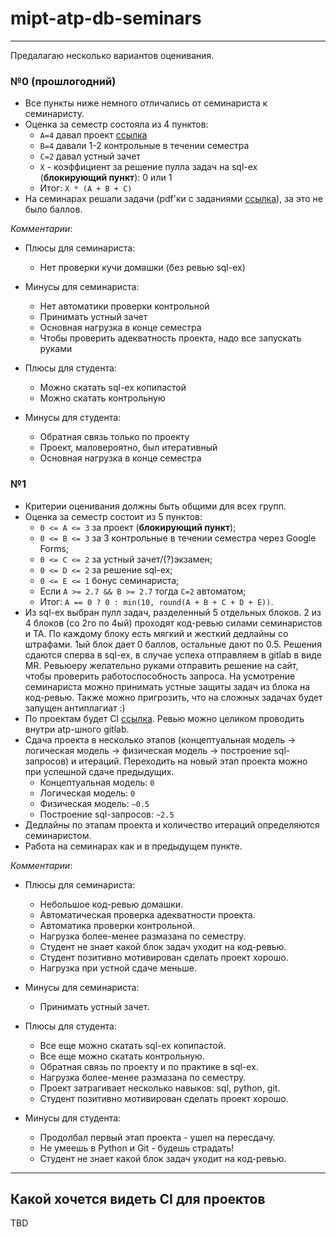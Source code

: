 # mipt-atp-db-seminars
---

Предалагаю несколько вариантов оценивания.

### №0 (прошлогодний)

  * Все пункты ниже немного отличались от семинариста к семинаристу.
  * Оценка за семестр состояла из 4 пунктов:
    * `A=4` давал проект [ссылка](https://drive.google.com/drive/folders/1lK1GvlgnwwPTdAGsrv_ywhzs1iHQvbC8)
    * `B=4` давали 1-2 контрольные в течении семестра
    * `C=2` давал устный зачет
    * `X` - коэффициент за решение пулла задач на sql-ex (**блокирующий пункт**): 0 или 1
    * Итог: `X * (A + B + C)`
  * На семинарах решали задачи (pdf'ки с заданиями [ссылка](https://drive.google.com/drive/folders/1lK1GvlgnwwPTdAGsrv_ywhzs1iHQvbC8)), за это не было баллов.

_Комментарии_:
  * Плюсы для семинариста:
    * Нет проверки кучи домашки (без ревью sql-ex)
  * Минусы для семинариста:
    * Нет автоматики проверки контрольной
    * Принимать устный зачет
    * Основная нагрузка в конце семестра
    * Чтобы проверить адекватность проекта, надо все запускать руками
  
  * Плюсы для студента:
    * Можно скатать sql-ex копипастой
    * Можно скатать контрольную
  * Минусы для студента:
    * Обратная связь только по проекту
    * Проект, маловероятно, был итеративный
    * Основная нагрузка в конце семестра


### №1

  * Критерии оценивания должны быть общими для всех групп.
  * Оценка за семестр состоит из 5 пунктов:
    * `0 <= A <= 3` за проект (**блокирующий пункт**);
    * `0 <= B <= 3` за 3 контрольные в течении семестра через Google Forms;
    * `0 <= C <= 2` за устный зачет/(?)экзамен;
    * `0 <= D <= 2` за решение sql-ex;
    * `0 <= E <= 1` бонус семинариста;
    * Если `A >= 2.7 && B >= 2.7` тогда `C=2` автоматом;
    * Итог: `A == 0 ? 0 : min(10, round(A + B + C + D + E))`.
  * Из sql-ex выбран пулл задач, разделенный 5 отдельных блоков. 2 из 4 блоков (cо 2го по 4ый) проходят код-ревью силами семинаристов и ТА. По каждому блоку есть мягкий и жесткий дедлайны со штрафами. 1ый блок дает 0 баллов, остальные дают по 0.5. Решения сдаются сперва в sql-ex, в случае успеха отправляем в gitlab в виде MR. Ревьюеру желательно руками отправить решение на сайт, чтобы проверить работоспособность запроса. На усмотрение семинариста можно принимать устные защиты задач из блока на код-ревью. Также можно пригрозить, что на сложных задачах будет запущен антиплагиат :)
  * По проектам будет СI [ссылка](https://github.com/MVCionOld/mipt-atp-db-seminars/blob/draft/README.md#%D0%BA%D0%B0%D0%BA%D0%BE%D0%B9-%D1%85%D0%BE%D1%87%D0%B5%D1%82%D1%81%D1%8F-%D0%B2%D0%B8%D0%B4%D0%B5%D1%82%D1%8C-ci-%D0%B4%D0%BB%D1%8F-%D0%BF%D1%80%D0%BE%D0%B5%D0%BA%D1%82%D0%BE%D0%B2). Ревью можно целиком проводить внутри atp-шного gitlab.
  * Сдача проекта в несколько этапов (концептуальная модель -> логическая модель -> физическая модель -> построение sql-запросов) и итераций. Переходить на новый этап проекта можно при успешной сдаче предыдущих.
    * Концептуальная модель: `0`
    * Логическая модель: `0`
    * Физическая модель: `~0.5`
    * Построение sql-запросов: `~2.5`
  * Дедлайны по этапам проекта и количество итераций определяются семинаристом.
  * Работа на семинарах как и в предыдущем пункте.
 
_Комментарии_:
  * Плюсы для семинариста:
    * Небольшое код-ревью домашки.
    * Автоматическая проверка адекватности проекта.
    * Автоматика проверки контрольной.
    * Нагрузка более-менее размазана по семестру.
    * Студент не знает какой блок задач уходит на код-ревью.
    * Студент позитивно мотивирован сделать проект хорошо.
    * Нагрузка при устной сдаче меньше.
  * Минусы для семинариста:
    * Принимать устный зачет.
  
  * Плюсы для студента:
    * Все еще можно скатать sql-ex копипастой.
    * Все еще можно скатать контрольную.
    * Обратная связь по проекту и по практике в sql-ex.
    * Нагрузка более-менее размазана по семестру.
    * Проект затрагивает несколько навыков: sql, python, git.
    * Студент позитивно мотивирован сделать проект хорошо.
  * Минусы для студента:
    * Продолбал первый этап проекта - ушел на пересдачу.
    * Не умеешь в Python и Git - будешь страдать!
    * Студент не знает какой блок задач уходит на код-ревью.
---
## Какой хочется видеть CI для проектов

TBD
